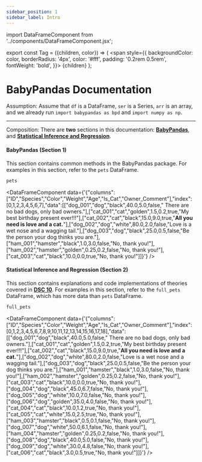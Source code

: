 ```yaml
---
sidebar_position: 1
sidebar_label: Intro
---
```


import DataFrameComponent from '../components/DataFrameComponent.jsx';

export const Tag = ({children, color}) => (
    <span
    style={{
        backgroundColor: color,
        borderRadius: '4px',
        color: '#fff',
        padding: '0.2rem 0.5rem',
        fontWeight: 'bold',
    }}>
    {children}
    </span>
);

# BabyPandas Documentation

<Tag color='#FF5733'>Assumption:</Tag>  Assume that `df` is a DataFrame, `ser` is a Series, `arr` is an array, and we already run `import babypandas as bpd` and `import numpy as np`. 

---

<Tag color='#FE9900'>Composition:</Tag> There are **two** sections in this documentation: [**BabyPandas**](#babypandas-section-1), and [**Statistical Inference and Regression**](#statistical-inference-and-regression-section-2).

#### <Tag color='#FEBD5A'>BabyPandas (Section 1)</Tag>
This section contains common methods in the BabyPandas package. For examples in this section, refer to the `pets` DataFrame. 

```python
pets
```

<DataFrameComponent data={'{"columns":["ID","Species","Color","Weight","Age","Is_Cat","Owner_Comment"],"index":[0,1,2,3,4,5,6,7],"data":[["dog_001","dog","black",40.0,5.0,false,"      There are no bad dogs, only bad owners."],["cat_001","cat","golden",1.5,0.2,true,"My best birthday present ever!!!"],["cat_002","cat","black",15.0,9.0,true,"****All you need is love and a cat.****"],["dog_002","dog","white",80.0,2.0,false,"Love is a wet nose and a wagging tail."],["dog_003","dog","black",25.0,0.5,false,"Be the person your dog thinks you are."],["ham_001","hamster","black",1.0,3.0,false,"No, thank you!"],["ham_002","hamster","golden",0.25,0.2,false,"No, thank you!"],["cat_003","cat","black",10.0,0.0,true,"No, thank you!"]]}'} />

#### <Tag color='#FEBD5A'>Statistical Inference and Regression (Section 2)</Tag>
This section contains explanations and code implementations of theories covered in [**DSC 10**](https://dsc10.com). For examples in this section, refer to the `full_pets` DataFrame, which has more data than `pets` DataFrame. 


```python
full_pets
```

<DataFrameComponent data={'{"columns":["ID","Species","Color","Weight","Age","Is_Cat","Owner_Comment"],"index":[0,1,2,3,4,5,6,7,8,9,10,11,12,13,14,15,16,17,18],"data":[["dog_001","dog","black",40.0,5.0,false,"      There are no bad dogs, only bad owners."],["cat_001","cat","golden",1.5,0.2,true,"My best birthday present ever!!!"],["cat_002","cat","black",15.0,9.0,true,"****All you need is love and a cat.****"],["dog_002","dog","white",80.0,2.0,false,"Love is a wet nose and a wagging tail."],["dog_003","dog","black",25.0,0.5,false,"Be the person your dog thinks you are."],["ham_001","hamster","black",1.0,3.0,false,"No, thank you!"],["ham_002","hamster","golden",0.25,0.2,false,"No, thank you!"],["cat_003","cat","black",10.0,0.0,true,"No, thank you!"],["dog_004","dog","black",45.0,6.7,false,"No, thank you!"],["dog_005","dog","white",10.0,7.0,false,"No, thank you!"],["dog_006","dog","golden",35.0,4.0,false,"No, thank you!"],["cat_004","cat","black",10.0,1.2,true,"No, thank you!"],["cat_005","cat","white",15.0,2.5,true,"No, thank you!"],["ham_003","hamster","black",0.5,0.1,false,"No, thank you!"],["dog_007","dog","white",50.0,6.1,false,"No, thank you!"],["ham_004","hamster","golden",0.25,0.2,false,"No, thank you!"],["dog_008","dog","black",40.0,5.0,false,"No, thank you!"],["dog_009","dog","white",30.0,4.8,false,"No, thank you!"],["cat_006","cat","black",3.0,0.5,true,"No, thank you!"]]}'} />

